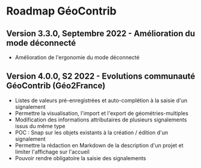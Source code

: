 # Roadmap GéoContrib

## Version 3.3.0, Septembre 2022 - Amélioration du mode déconnecté

* Amélioration de l'ergonomie du mode déconnecté

## Version 4.0.0, S2 2022 - Evolutions communauté GéoContrib (Géo2France)

* Listes de valeurs pré-enregistrées et auto-complétion à la saisie d'un signalement
* Permettre la visualisation, l'import et l'export de géométries-multiples 
* Modification des informations attributaires de plusieurs signalements issus du même type
* POC : Snap sur les objets existants à la création / édition d'un signalement
* Permettre la rédaction en Markdown de la description d'un projet et limiter l'affichage sur l'accueil
* Pouvoir rendre obligatoire la saisie des signalements
